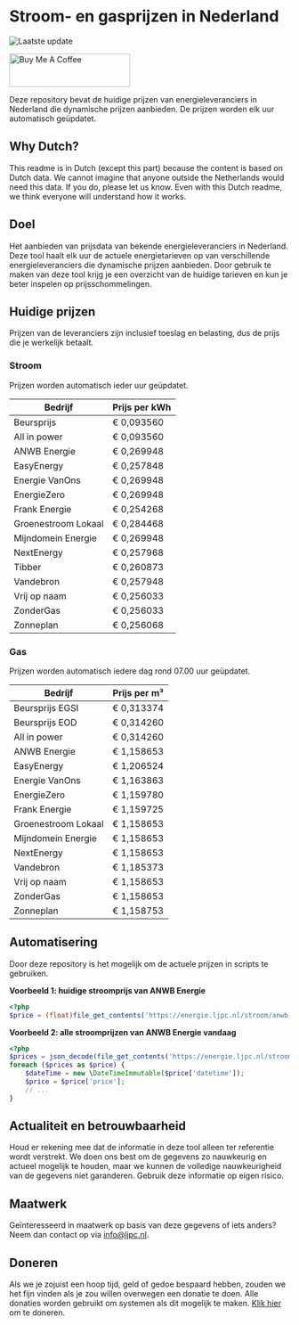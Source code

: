 # Stroom- en gasprijzen in Nederland

![Laatste update](https://img.shields.io/badge/laatste%20update-2025--04--28%2003%3A00%20CET-brightgreen)

<a href="https://www.buymeacoffee.com/Lars-" target="_blank"><img src="https://cdn.buymeacoffee.com/buttons/v2/default-orange.png" alt="Buy Me A Coffee" height="60" style="height: 60px !important;width: 217px !important;" ></a>

Deze repository bevat de huidige prijzen van energieleveranciers in Nederland die dynamische prijzen aanbieden. De prijzen worden elk uur automatisch geüpdatet.

## Why Dutch?

This readme is in Dutch (except this part) because the content is based on Dutch data. We cannot imagine that anyone outside the Netherlands would need this data. If you do, please let us know. Even with this Dutch readme, we think
everyone will understand how it works.

## Doel

Het aanbieden van prijsdata van bekende energieleveranciers in Nederland. Deze tool haalt elk uur de actuele energietarieven op van verschillende energieleveranciers die dynamische prijzen aanbieden. Door gebruik te maken van deze tool
krijg je een overzicht van de huidige tarieven en kun je beter inspelen op prijsschommelingen.

## Huidige prijzen

Prijzen van de leveranciers zijn inclusief toeslag en belasting, dus de prijs die je werkelijk betaalt.

### Stroom

Prijzen worden automatisch ieder uur geüpdatet.

 Bedrijf | Prijs per kWh 
---------|---------------
Beursprijs | € 0,093560
All in power | € 0,093560
ANWB Energie | € 0,269948
EasyEnergy | € 0,257848
Energie VanOns | € 0,269948
EnergieZero | € 0,269948
Frank Energie | € 0,254268
Groenestroom Lokaal | € 0,284468
Mijndomein Energie | € 0,269948
NextEnergy | € 0,257968
Tibber | € 0,260873
Vandebron | € 0,257948
Vrij op naam | € 0,256033
ZonderGas | € 0,256033
Zonneplan | € 0,256068


### Gas

Prijzen worden automatisch iedere dag rond 07.00 uur geüpdatet.

 Bedrijf | Prijs per m³ 
---------|--------------
Beursprijs EGSI | € 0,313374
Beursprijs EOD | € 0,314260
All in power | € 0,314260
ANWB Energie | € 1,158653
EasyEnergy | € 1,206524
Energie VanOns | € 1,163863
EnergieZero | € 1,159780
Frank Energie | € 1,159725
Groenestroom Lokaal | € 1,158653
Mijndomein Energie | € 1,158653
NextEnergy | € 1,158653
Vandebron | € 1,185373
Vrij op naam | € 1,158653
ZonderGas | € 1,158653
Zonneplan | € 1,158753


## Automatisering

Door deze repository is het mogelijk om de actuele prijzen in scripts te gebruiken.

**Voorbeeld 1: huidige stroomprijs van ANWB Energie**

```php
<?php
$price = (float)file_get_contents('https://energie.ljpc.nl/stroom/anwb-energie-nu.txt');

```

**Voorbeeld 2: alle stroomprijzen van ANWB Energie vandaag**

```php
<?php
$prices = json_decode(file_get_contents('https://energie.ljpc.nl/stroom/all-in-power-vandaag.json'),true);
foreach ($prices as $price) {
    $dateTime = new \DateTimeImmutable($price['datetime']);
    $price = $price['price'];
    // ...
}
```

## Actualiteit en betrouwbaarheid

Houd er rekening mee dat de informatie in deze tool alleen ter referentie wordt verstrekt. We doen ons best om de gegevens zo nauwkeurig en actueel mogelijk te houden, maar we kunnen de volledige nauwkeurigheid van de gegevens niet
garanderen. Gebruik deze informatie op eigen risico.

## Maatwerk

Geïnteresseerd in maatwerk op basis van deze gegevens of iets anders? Neem dan contact op
via [info@ljpc.nl](mailto:info@ljpc.nl?subject=Energie%20prijzen).

## Doneren

Als we je zojuist een hoop tijd, geld of gedoe bespaard hebben, zouden we het fijn vinden als je zou willen overwegen een
donatie te doen. Alle donaties worden gebruikt om systemen als dit mogelijk te
maken. [Klik hier](https://www.buymeacoffee.com/Lars-) om te doneren.

